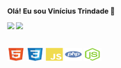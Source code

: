 ### Olá! Eu sou Vinícius Trindade 👋

<div style="display: block; width: 100%;">
  <img height="180em" src="https://github-readme-stats.vercel.app/api?username=viniciustlima&show_icons=true&theme=github_dark&include_all_commits=true&count_private=true"/>
  <img height="180em" src="https://github-readme-stats.vercel.app/api/top-langs/?username=viniciustlima&layout=compact&langs_count=5&theme=github_dark"/>
</div>
<br/>

  ###
<div style="display: block; width: 100%;">
  <img align="center" alt="HTML" height="30" width="40" src="https://raw.githubusercontent.com/devicons/devicon/master/icons/html5/html5-original.svg"/>
  <img align="center" alt="CSS" height="30" width="40" src="https://raw.githubusercontent.com/devicons/devicon/master/icons/css3/css3-original.svg"/>
  <img align="center" alt="JS" height="30" width="40" src="https://raw.githubusercontent.com/devicons/devicon/master/icons/javascript/javascript-plain.svg"/>
  <img align="center" alt="PHP" height="30" width="40" src="https://raw.githubusercontent.com/devicons/devicon/master/icons/php/php-plain.svg"/>
  <img align="center" alt="NodeJS" height="30" width="40" src="https://raw.githubusercontent.com/devicons/devicon/master/icons/nodejs/nodejs-plain.svg"/> 
</div>

